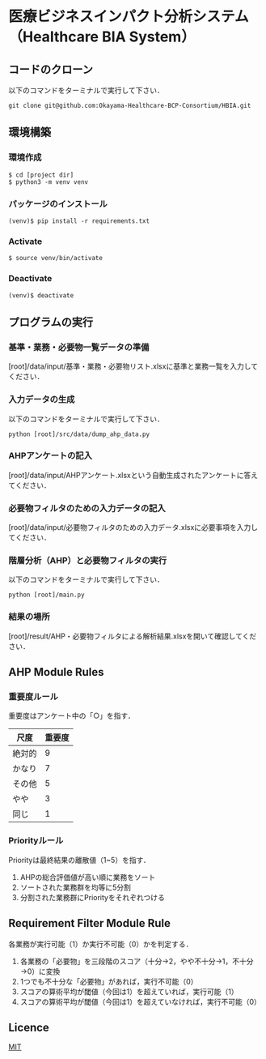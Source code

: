 # 医療ビジネスインパクト分析システム（Healthcare BIA System）

## コードのクローン

以下のコマンドをターミナルで実行して下さい．
```shell
git clone git@github.com:Okayama-Healthcare-BCP-Consortium/HBIA.git
```

## 環境構築

### 環境作成
```shell
$ cd [project dir]
$ python3 -m venv venv
```

### パッケージのインストール
```shell
(venv)$ pip install -r requirements.txt
```

### Activate
```shell
$ source venv/bin/activate
```

### Deactivate
```shell
(venv)$ deactivate
```

## プログラムの実行

### 基準・業務・必要物一覧データの準備

\[root\]/data/input/基準・業務・必要物リスト.xlsxに基準と業務一覧を入力してください．

### 入力データの生成

以下のコマンドをターミナルで実行して下さい．
```shell
python [root]/src/data/dump_ahp_data.py
```

### AHPアンケートの記入

\[root\]/data/input/AHPアンケート.xlsxという自動生成されたアンケートに答えてください．

### 必要物フィルタのための入力データの記入

\[root\]/data/input/必要物フィルタのための入力データ.xlsxに必要事項を入力してください．

### 階層分析（AHP）と必要物フィルタの実行

以下のコマンドをターミナルで実行して下さい．
```shell
python [root]/main.py
```

### 結果の場所

\[root\]/result/AHP・必要物フィルタによる解析結果.xlsxを開いて確認してください．

## AHP Module Rules

### 重要度ルール

重要度はアンケート中の「○」を指す．

| 尺度 | 重要度 |
| ------------- | ------------- |
| 絶対的  | 9  |
| かなり  | 7  |
| その他  | 5  |
| やや  | 3  |
| 同じ  | 1  |

### Priorityルール

Priorityは最終結果の離散値（1~5）を指す．

1. AHPの総合評価値が高い順に業務をソート
2. ソートされた業務群を均等に5分割
3. 分割された業務群にPriorityをそれぞれつける

## Requirement Filter Module Rule

各業務が実行可能（1）か実行不可能（0）かを判定する．

1. 各業務の「必要物」を三段階のスコア（十分→2，やや不十分→1，不十分→0）に変換
2. 1つでも不十分な「必要物」があれば，実行不可能（0）
3. スコアの算術平均が閾値（今回は1）を超えていれば，実行可能（1）
4. スコアの算術平均が閾値（今回は1）を超えていなければ，実行不可能（0）

## Licence

[MIT](https://github.com/tcnksm/tool/blob/master/LICENCE)
